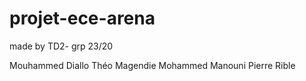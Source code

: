 # projet-ece-arena


made by TD2- grp 23/20

Mouhammed Diallo
Théo Magendie
Mohammed Manouni
Pierre Rible
